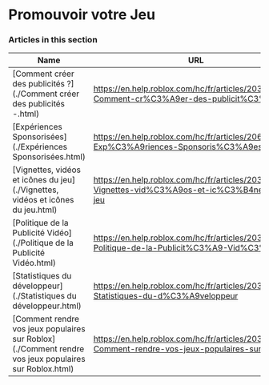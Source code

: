# Promouvoir votre Jeu  
### Articles in this section
Name|URL
-|-
[Comment créer des publicités ?](./Comment créer des publicités -.html) |https://en.help.roblox.com/hc/fr/articles/203313840-Comment-cr%C3%A9er-des-publicit%C3%A9s-
[Expériences Sponsorisées](./Expériences Sponsorisées.html) |https://en.help.roblox.com/hc/fr/articles/206455923-Exp%C3%A9riences-Sponsoris%C3%A9es
[Vignettes, vidéos et icônes du jeu](./Vignettes, vidéos et icônes du jeu.html) |https://en.help.roblox.com/hc/fr/articles/203314060-Vignettes-vid%C3%A9os-et-ic%C3%B4nes-du-jeu
[Politique de la Publicité Vidéo](./Politique de la Publicité Vidéo.html) |https://en.help.roblox.com/hc/fr/articles/203312520-Politique-de-la-Publicit%C3%A9-Vid%C3%A9o
[Statistiques du développeur](./Statistiques du développeur.html) |https://en.help.roblox.com/hc/fr/articles/203314110-Statistiques-du-d%C3%A9veloppeur
[Comment rendre vos jeux populaires sur Roblox](./Comment rendre vos jeux populaires sur Roblox.html) |https://en.help.roblox.com/hc/fr/articles/203313420-Comment-rendre-vos-jeux-populaires-sur-Roblox